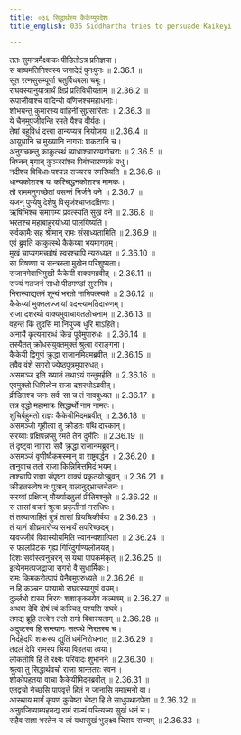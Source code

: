 ```yaml
---
title: ०३६ सिद्धार्थस्य कैकेय्युपदेशः
title_english: 036 Siddhartha tries to persuade Kaikeyi

---
```

<div class="audioEmbed"  caption="श्रीराम-हरिसीताराममूर्ति-घनपाठिभ्यां वचनम्" src="https://archive.org/download/Ramayana-recitation-Sriram-harisItArAmamUrti-Ghanapaati-v2/Kanda_2/Kanda_2_AYK-036-Sidhdhardasya_Kaikeyyupadeshaha.mp3"></div>

  
ततः सुमन्त्रमैक्ष्वाकः पीडितोऽत्र प्रतिज्ञया।  
स बाष्पमतिनिश्वस्य जगादेदं पुनःपुनः ॥ 2.36.1 ॥   
सूत रत्नसुसम्पूर्णा चतुर्विधबला चमूः।  
राघवस्यानुयात्रार्थं क्षिप्रं प्रतिविधीयताम् ॥ 2.36.2 ॥   
रूपाजीवाश्च वादिन्यो वणिजश्चमहाधनाः।  
शोभयन्तु कुमारस्य वाहिनीं सुप्रसारिताः ॥ 2.36.3 ॥   
ये चैनमुपजीवन्ति रमते यैश्च वीर्यतः।  
तेषां बहुविधं दत्त्वा तान्यप्यत्र नियोजय ॥ 2.36.4 ॥   
आयुधानि च मुख्यानि नागराः शकटानि च।  
अनुगच्छन्तु काकुत्स्थं व्याधाश्चारण्यगोचराः ॥ 2.36.5 ॥   
निघ्नन् मृगान् कुञ्जरांश्च पिबंश्चारण्यकं मधु।  
नदीश्च विविधाः पश्यन्न राज्यस्य स्मरिष्यति ॥ 2.36.6 ॥   
धान्यकोशश्च यः कश्चिद्धनकोशश्च मामकः।  
तौ राममनुगच्छेतां वसन्तं निर्जने वने ॥ 2.36.7 ॥   
यजन् पुण्येषु देशेषु विसृजंश्चाप्तदक्षिणाः।  
ऋषिभिश्च समागम्य प्रवत्स्यति सुखं वने ॥ 2.36.8 ॥   
भरतश्च महाबाहुरयोध्यां पालयिष्यति।  
सर्वकामैः सह श्रीमान् रामः संसाध्यतामिति ॥ 2.36.9 ॥   
एवं ब्रुवति काकुत्स्थे कैकेय्या भयमागतम्।  
मुखं चाप्यगमच्छोषं स्वरश्चापि न्यरुध्यत ॥ 2.36.10 ॥   
सा विषण्णा च सन्त्रस्ता मुखेन परिशुष्यता।  
राजानमेवाभिमुखी कैकेयी वाक्यमब्रवीत् ॥ 2.36.11 ॥   
राज्यं गतजनं साधो पीतमण्डां सुरामिव।  
निरास्वाद्यतमं शून्यं भरतो नाभिपत्स्यते ॥ 2.36.12 ॥   
कैकेय्यां मुक्तलज्जायां वदन्त्यामतिदारुणम्।  
राजा दशरथो वाक्यमुवाचायतलोचनाम् ॥ 2.36.13 ॥   
वहन्तं किं तुदसि मां नियुज्य धुरि माऽहिते।  
अनार्ये कृत्यमारब्धं किन्न पूर्वमुपारुधः ॥ 2.36.14 ॥   
तस्यैतत् क्रोधसंयुक्तमुक्तं श्रुत्वा वराङ्गना।  
कैकेयी द्विगुणं क्रुद्धा राजानमिदमब्रवीत् ॥ 2.36.15 ॥   
तवैव वंशे सगरो ज्येष्ठपुत्रमुपारुधत्।  
असमञ्ज इति ख्यातं तथाऽयं गन्तुमर्हति ॥ 2.36.16 ॥   
एवमुक्तो धिगित्वेन राजा दशरथोऽब्रवीत्।  
व्रीडितश्च जनः सर्वः सा च तं नावबुध्यत ॥ 2.36.17 ॥   
तत्र वृद्धो महामात्रः सिद्धार्थो नाम नामतः।  
शुचिर्बहुमतो राज्ञः कैकेयीमिदमब्रवीत् ॥ 2.36.18 ॥   
असमञ्जो गृहीत्वा तु क्रीडतः पथि दारकान्।  
सरय्वाः प्रक्षिपन्नप्सु रमते तेन दुर्मतिः ॥ 2.36.19 ॥   
तं दृष्ट्वा नागराः सर्वे क्रुद्धा राजानमब्रुवन्।  
असमञ्जं वृणीष्वैकमस्मान् वा राष्ट्रवर्द्धन ॥ 2.36.20 ॥   
तानुवाच ततो राजा किन्निमित्तमिदं भयम्।  
ताश्चापि राज्ञा संपृष्टा वाक्यं प्रकृतयोऽब्रुवन् ॥ 2.36.21 ॥   
क्रीडतस्त्वेष नः पुत्रान् बालानुद्भ्रान्तचेतनः।  
सरय्वां प्रक्षिपन् मौर्ख्यादतुलां प्रीतिमश्नुते ॥ 2.36.22 ॥   
स तासां वचनं श्रुत्वा प्रकृतीनां नराधिपः।  
तं तत्याजाहितं पुत्रं तासां प्रियचिकीर्षया ॥ 2.36.23 ॥   
तं यानं शीघ्रमारोप्य सभार्यं सपरिच्छदम्।  
यावज्जीवं विवास्योयमिति स्वानन्वशात्पिता ॥ 2.36.24 ॥   
स फालपिटकं गृह्य गिरिदुर्गाण्यलोलयत्।  
दिशः सर्वास्त्वनुचरन् स यथा पापकर्मकृत् ॥ 2.36.25 ॥   
इत्येनमत्यजद्राजा सगरो वै सुधार्मिकः।  
रामः किमकरोत्पापं येनैवमुपरुध्यते ॥ 2.36.26 ॥   
न हि कञ्चन पश्यामो राघवस्यागुणं वयम्।  
दुर्ल्लभो ह्यस्य निरयः शशाङ्कस्येव कल्मषम् ॥ 2.36.27 ॥   
अथवा देवि दोषं त्वं कञ्चित् पश्यसि राघवे।  
तमद्य ब्रूहि तत्त्वेन ततो रामो विवास्यताम् ॥ 2.36.28 ॥   
अदुष्टस्य हि सन्त्यागः सत्पथे निरतस्य च।  
निर्दहेदपि शक्रस्य द्युतिं धर्मनिरोधनात् ॥ 2.36.29 ॥   
तदलं देवि रामस्य श्रिया विहतया त्वया।  
लोकतोपि हि ते रक्ष्यः परिवादः शुभानने ॥ 2.36.30 ॥   
श्रुत्वा तु सिद्धार्थवचो राजा श्रान्ततरः स्वनः।  
शोकोपहतया वाचा कैकेयीमिदमब्रवीत् ॥ 2.36.31 ॥   
एतद्वचो नेच्छसि पापवृत्ते हितं न जानासि ममात्मनो वा।  
आस्थाय मार्गं कृपणं कुचेष्टा चेष्टा हि ते साधुपथादपेता ॥ 2.36.32 ॥   
अनुव्रजिष्याम्यहमद्य रामं राज्यं परित्यज्य सुखं धनं च।  
सहैव राज्ञा भरतेन च त्वं यथासुखं भुङ्क्ष्व चिराय राज्यम् ॥ 2.36.33 ॥   